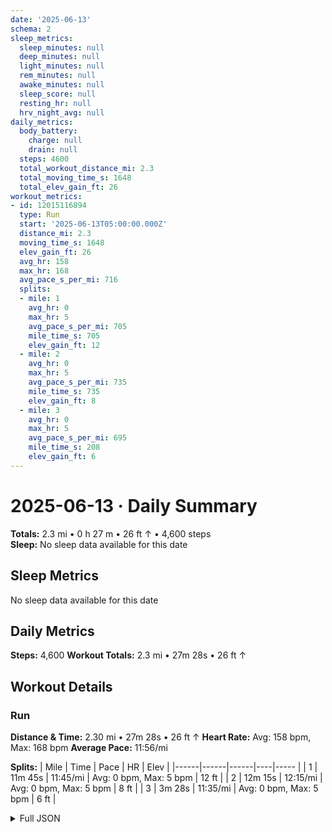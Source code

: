 ```yaml
---
date: '2025-06-13'
schema: 2
sleep_metrics:
  sleep_minutes: null
  deep_minutes: null
  light_minutes: null
  rem_minutes: null
  awake_minutes: null
  sleep_score: null
  resting_hr: null
  hrv_night_avg: null
daily_metrics:
  body_battery:
    charge: null
    drain: null
  steps: 4600
  total_workout_distance_mi: 2.3
  total_moving_time_s: 1648
  total_elev_gain_ft: 26
workout_metrics:
- id: 12015116894
  type: Run
  start: '2025-06-13T05:00:00.000Z'
  distance_mi: 2.3
  moving_time_s: 1648
  elev_gain_ft: 26
  avg_hr: 158
  max_hr: 168
  avg_pace_s_per_mi: 716
  splits:
  - mile: 1
    avg_hr: 0
    max_hr: 5
    avg_pace_s_per_mi: 705
    mile_time_s: 705
    elev_gain_ft: 12
  - mile: 2
    avg_hr: 0
    max_hr: 5
    avg_pace_s_per_mi: 735
    mile_time_s: 735
    elev_gain_ft: 8
  - mile: 3
    avg_hr: 0
    max_hr: 5
    avg_pace_s_per_mi: 695
    mile_time_s: 208
    elev_gain_ft: 6
---
```

# 2025-06-13 · Daily Summary
**Totals:** 2.3 mi • 0 h 27 m • 26 ft ↑ • 4,600 steps  
**Sleep:** No sleep data available for this date

## Sleep Metrics
No sleep data available for this date

## Daily Metrics
**Steps:** 4,600
**Workout Totals:** 2.3 mi • 27m 28s • 26 ft ↑

## Workout Details
### Run
**Distance & Time:** 2.30 mi • 27m 28s • 26 ft ↑
**Heart Rate:** Avg: 158 bpm, Max: 168 bpm
**Average Pace:** 11:56/mi

**Splits:**
| Mile | Time | Pace | HR | Elev |
|------|------|------|----|----- |
| 1 | 11m 45s | 11:45/mi | Avg: 0 bpm, Max: 5 bpm | 12 ft |
| 2 | 12m 15s | 12:15/mi | Avg: 0 bpm, Max: 5 bpm | 8 ft |
| 3 | 3m 28s | 11:35/mi | Avg: 0 bpm, Max: 5 bpm | 6 ft |


<details>
<summary>Full JSON</summary>

```json
{
  "date": "2025-06-13",
  "schema": 2,
  "sleep_metrics": {
    "sleep_minutes": null,
    "deep_minutes": null,
    "light_minutes": null,
    "rem_minutes": null,
    "awake_minutes": null,
    "sleep_score": null,
    "resting_hr": null,
    "hrv_night_avg": null
  },
  "daily_metrics": {
    "body_battery": {
      "charge": null,
      "drain": null
    },
    "steps": 4600,
    "total_workout_distance_mi": 2.3,
    "total_moving_time_s": 1648,
    "total_elev_gain_ft": 26
  },
  "workout_metrics": [
    {
      "id": 12015116894,
      "type": "Run",
      "start": "2025-06-13T05:00:00.000Z",
      "distance_mi": 2.3,
      "moving_time_s": 1648,
      "elev_gain_ft": 26,
      "avg_hr": 158,
      "max_hr": 168,
      "avg_pace_s_per_mi": 716,
      "splits": [
        {
          "mile": 1,
          "avg_hr": 0,
          "max_hr": 5,
          "avg_pace_s_per_mi": 705,
          "mile_time_s": 705,
          "elev_gain_ft": 12
        },
        {
          "mile": 2,
          "avg_hr": 0,
          "max_hr": 5,
          "avg_pace_s_per_mi": 735,
          "mile_time_s": 735,
          "elev_gain_ft": 8
        },
        {
          "mile": 3,
          "avg_hr": 0,
          "max_hr": 5,
          "avg_pace_s_per_mi": 695,
          "mile_time_s": 208,
          "elev_gain_ft": 6
        }
      ]
    }
  ]
}
```
</details>
